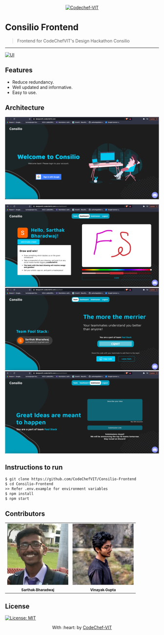 <p align="center"><a href="https://www.codechefvit.com" target="_blank"><img src="https://s3.amazonaws.com/codechef_shared/sites/all/themes/abessive/logo-3.png" title="CodeChef-VIT" alt="Codechef-VIT"></a>
</p>

# Consilio Frontend

> Frontend for CodeChefVIT's Design Hackathon Consilio

---

[![UI ](https://img.shields.io/badge/User%20Interface-Link%20to%20UI-orange?style=flat-square&logo=appveyor)](https://designwith.codechefvit.com/)

## Features

- Reduce redundancy.
- Well updated and informative.
- Easy to use.

## Architecture

<img src="./screenshots/ss1.png" alt="Project Screenshots"><br />

<img src="./screenshots/ss2.png" alt="Project Screenshots">
<img src="./screenshots/ss3.png" alt="Project Screenshots">
<img src="./screenshots/ss4.png" alt="Project Screenshots">

## Instructions to run

```
$ git clone https://github.com/CodeChefVIT/Consilio-Frontend
$ cd Consilio-Frontend
>> Refer .env.example for environment variables
$ npm install
$ npm start
```

## Contributors

<table>
  <tr>
    <td align="center"><a href="https://github.com/Sarthakbh321"><img src="./screenshots/sarthak.jpeg" width="200px;" alt=""/><br /><sub><b>Sarthak Bharadwaj</b></sub></a><br /> </td>
      <td align="center"><a href="https://github.com/vinayakguptaa"><img src="./screenshots/vinayak.png" width="200px;" alt=""/><br /><sub><b>Vinayak Gupta</b></sub></a><br /> </td></td>
   
   
  </tr>
  </table>

## License

[![License: MIT](https://img.shields.io/badge/License-MIT-green.svg)](https://opensource.org/licenses/MIT)

<p align="center">
	With :heart: by <a href="https://www.codechefvit.com" target="_blank">CodeChef-VIT</a>
</p>
